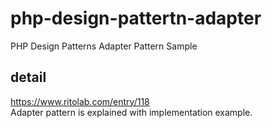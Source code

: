 # php-design-pattertn-adapter
PHP Design Patterns Adapter Pattern Sample

## detail
https://www.ritolab.com/entry/118  
Adapter pattern is explained with implementation example.
